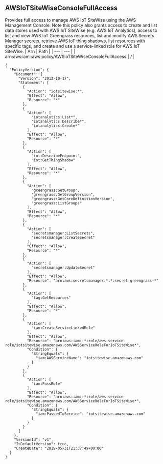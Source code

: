 
## AWSIoTSiteWiseConsoleFullAccess
Provides full access to manage AWS IoT SiteWise using the AWS Management Console. Note this policy also grants access to create and list data stores used with AWS IoT SiteWise (e.g. AWS IoT Analytics), access to list and view AWS IoT Greengrass resources, list and modify AWS Secrets Manager secrets, retrieve AWS IoT thing shadows, list resources with specific tags, and create and use a service-linked role for AWS IoT SiteWise.
| Arn | Path |
| --- | --- |
| arn:aws:iam::aws:policy/AWSIoTSiteWiseConsoleFullAccess | / |
```
{
  "PolicyVersion": {
    "Document": {
      "Version": "2012-10-17",
      "Statement": [
        {
          "Action": "iotsitewise:*",
          "Effect": "Allow",
          "Resource": "*"
        },
        {
          "Action": [
            "iotanalytics:List*",
            "iotanalytics:Describe*",
            "iotanalytics:Create*"
          ],
          "Effect": "Allow",
          "Resource": "*"
        },
        {
          "Action": [
            "iot:DescribeEndpoint",
            "iot:GetThingShadow"
          ],
          "Effect": "Allow",
          "Resource": "*"
        },
        {
          "Action": [
            "greengrass:GetGroup",
            "greengrass:GetGroupVersion",
            "greengrass:GetCoreDefinitionVersion",
            "greengrass:ListGroups"
          ],
          "Effect": "Allow",
          "Resource": "*"
        },
        {
          "Action": [
            "secretsmanager:ListSecrets",
            "secretsmanager:CreateSecret"
          ],
          "Effect": "Allow",
          "Resource": "*"
        },
        {
          "Action": [
            "secretsmanager:UpdateSecret"
          ],
          "Effect": "Allow",
          "Resource": "arn:aws:secretsmanager:*:*:secret:greengrass-*"
        },
        {
          "Action": [
            "tag:GetResources"
          ],
          "Effect": "Allow",
          "Resource": "*"
        },
        {
          "Action": [
            "iam:CreateServiceLinkedRole"
          ],
          "Effect": "Allow",
          "Resource": "arn:aws:iam::*:role/aws-service-role/iotsitewise.amazonaws.com/AWSServiceRoleForIoTSiteWise*",
          "Condition": {
            "StringEquals": {
              "iam:AWSServiceName": "iotsitewise.amazonaws.com"
            }
          }
        },
        {
          "Action": [
            "iam:PassRole"
          ],
          "Effect": "Allow",
          "Resource": "arn:aws:iam::*:role/aws-service-role/iotsitewise.amazonaws.com/AWSServiceRoleForIoTSiteWise*",
          "Condition": {
            "StringEquals": {
              "iam:PassedToService": "iotsitewise.amazonaws.com"
            }
          }
        }
      ]
    },
    "VersionId": "v1",
    "IsDefaultVersion": true,
    "CreateDate": "2019-05-31T21:37:49+00:00"
  }
}
```
